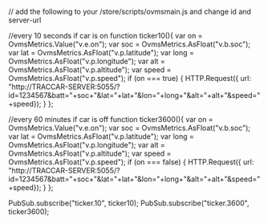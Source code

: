 // add the following to your /store/scripts/ovmsmain.js and change id and server-url



//every 10 seconds if car is on
function ticker10(){
var on = OvmsMetrics.Value("v.e.on");
var soc = OvmsMetrics.AsFloat("v.b.soc");
var lat = OvmsMetrics.AsFloat("v.p.latitude");
var long = OvmsMetrics.AsFloat("v.p.longitude");
var alt = OvmsMetrics.AsFloat("v.p.altitude");
var speed = OvmsMetrics.AsFloat("v.p.speed");
if (on === true) {
HTTP.Request({ url: "http://TRACCAR-SERVER:5055/?id=1234567&batt="+soc+"&lat="+lat+"&lon="+long+"&alt="+alt+"&speed="+speed});
} 
};

//every 60 minutes if car is off
function ticker3600(){
var on = OvmsMetrics.Value("v.e.on");
var soc = OvmsMetrics.AsFloat("v.b.soc");
var lat = OvmsMetrics.AsFloat("v.p.latitude");
var long = OvmsMetrics.AsFloat("v.p.longitude");
var alt = OvmsMetrics.AsFloat("v.p.altitude");
var speed = OvmsMetrics.AsFloat("v.p.speed");
if (on === false) {
HTTP.Request({ url: "http://TRACCAR-SERVER:5055/?id=1234567&batt="+soc+"&lat="+lat+"&lon="+long+"&alt="+alt+"&speed="+speed});
} 
};

PubSub.subscribe("ticker.10", ticker10);
PubSub.subscribe("ticker.3600", ticker3600);
